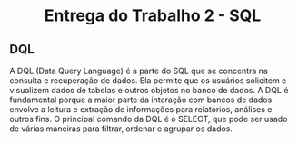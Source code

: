 # <center>Entrega do Trabalho 2 - SQL</center>

## **DQL**

A DQL (Data Query Language) é a parte do SQL que se concentra na consulta e recuperação de dados. Ela permite que os usuários solicitem e visualizem dados de tabelas e outros objetos no banco de dados. A DQL é fundamental porque a maior parte da interação com bancos de dados envolve a leitura e extração de informações para relatórios, análises e outros fins. O principal comando da DQL é o SELECT, que pode ser usado de várias maneiras para filtrar, ordenar e agrupar os dados.